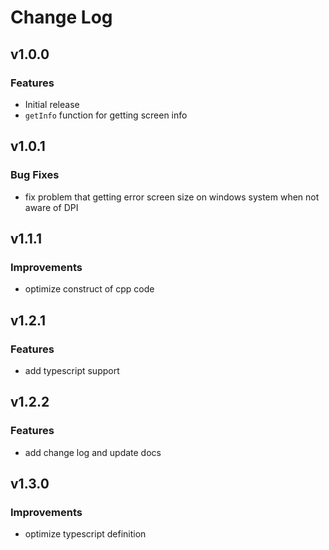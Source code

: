 # Change Log

## v1.0.0

### Features

-   Initial release
-   `getInfo` function for getting screen info

## v1.0.1

### Bug Fixes

-   fix problem that getting error screen size on windows system when not aware of DPI

## v1.1.1

### Improvements

-   optimize construct of cpp code

## v1.2.1

### Features

-   add typescript support

## v1.2.2

### Features

-   add change log and update docs

## v1.3.0

### Improvements

-   optimize typescript definition
